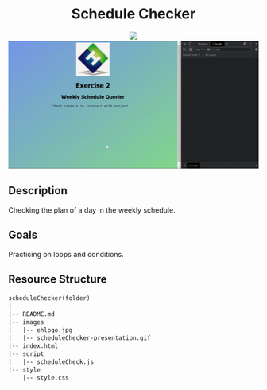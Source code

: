 <div align=center>
	<h1>Schedule Checker</h1>
</div>

<div align="center">
	<a href="https://ehkarabas.github.io/js-exercises/interactiveJSexercises/scheduleChecker/">
		<img src="https://img.shields.io/badge/live-%23.svg?&style=for-the-badge&logo=www&logoColor=white%22&color=black">
	</a>
	<br>
	<img src="./images/scheduleChecker-presentation.gif"/>
</div>

## Description

Checking the plan of a day in the weekly schedule.

## Goals

Practicing on loops and conditions.


## Resource Structure 

```
scheduleChecker(folder)
|
|-- README.md
|-- images
|   |-- ehlogo.jpg
|   |-- scheduleChecker-presentation.gif
|-- index.html
|-- script
|   |-- scheduleCheck.js
|-- style
    |-- style.css
```


